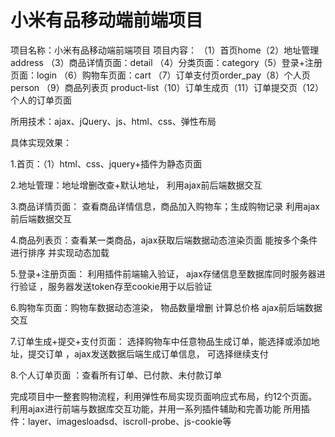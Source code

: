 # 小米有品移动端前端项目

项目名称：小米有品移动端前端项目 项目内容： （1）首页home（2）地址管理address （3）商品详情页面：detail （4）分类页面：category（5）登录+注册页面：login （6）购物车页面：cart （7）订单支付页order_pay（8）个人页person
（9）商品列表页 product-list（10）订单生成页（11）订单提交页（12）个人的订单页面 

所用技术：ajax、jQuery、js、html、css、弹性布局

具体实现效果：
 
1.首页：（1）html、css、jquery+插件为静态页面

2.地址管理：地址增删改查+默认地址， 利用ajax前后端数据交互

3.商品详情页面： 查看商品详情信息，商品加入购物车；生成购物记录 利用ajax前后端数据交互

4.商品列表页：查看某一类商品，ajax获取后端数据动态渲染页面 能按多个条件进行排序 并实现动态加载 

5.登录+注册页面： 利用插件前端输入验证， ajax存储信息至数据库同时服务器进行验证 ，服务器发送token存至cookie用于以后验证

6.购物车页面：购物车数据动态渲染， 物品数量增删 计算总价格 ajax前后端数据交互

7.订单生成+提交+支付页面： 选择购物车中任意物品生成订单，能选择或添加地址，提交订单 ，ajax发送数据后端生成订单信息， 可选择继续支付

8.个人订单页面 ：查看所有订单、已付款、未付款订单

完成项目中一整套购物流程，利用弹性布局实现页面响应式布局，约12个页面。 利用ajax进行前端与数据库交互功能，并用一系列插件辅助和完善功能 所用插件：layer、imagesloadsd、iscroll-probe、js-cookie等
